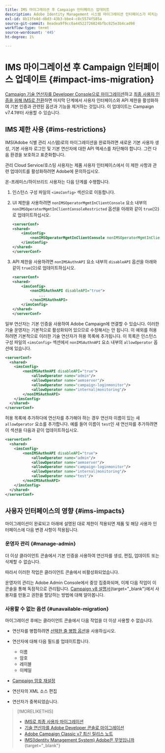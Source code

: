 ```yaml
---
title: IMS 마이그레이션 후 Campaign 인터페이스 업데이트
description: Adobe Identity Management 시스템 마이그레이션 인터페이스가 미치는 영향을 활성화하는 방법에 대해 알아봅니다
exl-id: 8b13fe4d-d8d3-43b3-bbe4-c8c5574f585a
source-git-commit: 8eadea9f9cc0a44522726024bfbc825e3b4cad98
workflow-type: tm+mt
source-wordcount: '445'
ht-degree: 1%

---
```


# IMS 마이그레이션 후 Campaign 인터페이스 업데이트 {#impact-ims-migration}

[Campaign 기술 연산자를 Developer Console으로 마이그레이션](ims-migration.md)하고 [최종 사용자 인증을 위해 IMS로 전환](migrate-users-to-ims.md)하면 마지막 단계에서 사용자 인터페이스와 API 제한을 활성화하여 기본 인증과 관련된 옵션과 기능을 제거하는 것입니다. 이 업데이트는 Campaign v7.4.1부터 사용할 수 있습니다.

## IMS 제한 사용 {#ims-restrictions}

IMS(Adobe 식별 관리 시스템)로의 마이그레이션을 완료하려면 새로운 기본 사용자 생성, 기본 사용자 로그인 및 기본 연산자에 대한 API 액세스를 차단해야 합니다. 그런 다음 환경을 보호하고 표준화합니다.

관리 Cloud Service/호스팅 사용자는 제품 사용자 인터페이스에서 이 제한 사항과 관련 업데이트를 활성화하려면 Adobe에 문의하십시오.

온-프레미스/하이브리드 사용자는 다음 단계를 수행합니다.

1. 인스턴스 구성 파일의 `<imsConfig>` 섹션으로 이동합니다.
1. UI 제한을 사용하려면 `nonIMSOperatorMgmtInClientConsole` 요소 내부의 `nonIMSOperatorMgmtInClientConsoleRestricted` 옵션을 아래와 같이 `true`(으)로 업데이트하십시오.


   ```xml
   <serverConf>
   <shared>
       <imsConfig>
           <nonIMSOperatorMgmtInClientConsole nonIMSOperatorMgmtInClientConsoleRestricted="true"/>
       </imsConfig>
   </shared>
   </serverConf>
   ```

1. API 제한을 사용하려면 `nonIMSAuthnAPI` 요소 내부의 `disableAPI` 옵션을 아래와 같이 `true`(으)로 업데이트하십시오.

   ```xml
   <serverConf>
   <shared>
       <imsConfig>
           <nonIMSAuthnAPI disableAPI="true">
               ...
           </nonIMSAuthnAPI>
       </imsConfig>
   </shared>
   </serverConf>
   ```

일부 연산자는 기본 인증을 사용하여 Adobe Campaign에 연결할 수 있습니다. 이러한 기술 운영자는 기본적으로 활성화되어 있으므로 수정해서는 안 됩니다. 이 예외를 허용하려면 기본적으로 이러한 기술 연산자가 허용 목록에 추가됩니다. 이 목록은 인스턴스 구성 파일의 `<imsConfig>` 섹션에서 `nonIMSAuthnAPI` 요소 내부의 `allowOperator` 옵션에 있습니다.

```xml
<serverConf>
  <shared>
    <imsConfig>
        <nonIMSAuthnAPI disableAPI="true">
            <allowOperator name="admin"/>
            <allowOperator name="aemserver"/>
            <allowOperator name="campaign-loginmonitor"/>
            <allowOperator name="internal|monitoring"/>
        </nonIMSAuthnAPI>
    </imsConfig>
  </shared>
</serverConf>
```

허용 목록에 추가하다에 연산자를 추가해야 하는 경우 연산자 이름이 있는 새 `allowOperator` 요소를 추가합니다. 예를 들어 이름이 `test`인 새 연산자를 추가하려면 이 섹션을 다음과 같이 업데이트하십시오.

```xml
<serverConf>
  <shared>
    <imsConfig>
        <nonIMSAuthnAPI disableAPI="true">
            <allowOperator name="admin"/>
            <allowOperator name="aemserver"/>
            <allowOperator name="campaign-loginmonitor"/>
            <allowOperator name="internal|monitoring"/>
            <allowOperator name="test"/>
        </nonIMSAuthnAPI>
    </imsConfig>
  </shared>
</serverConf>
```

## 사용자 인터페이스의 영향 {#ims-impacts}

마이그레이션이 완료되고 아래에 설명된 대로 제한이 적용되면 제품 및 해당 사용자 인터페이스에 다음 변경 사항이 적용됩니다.

### 운영자 관리 {#manage-admin}

더 이상 클라이언트 콘솔에서 기본 인증을 사용하여 연산자를 생성, 편집, 업데이트 또는 삭제할 수 없습니다.

따라서 이러한 작업은 클라이언트 콘솔에서 비활성화되었습니다.

운영자의 관리는 Adobe Admin Console에서 중앙 집중화되며, 이제 다음 작업이 이 콘솔을 통해 독점적으로 관리됩니다. [Campaign v8 설명서](https://experienceleague.adobe.com/ko/docs/campaign/campaign-v8/admin/permissions/manage-permissions){target="_blank"}에서 사용자를 만들고 권한을 할당하는 방법에 대해 알아봅니다.

### 사용할 수 없는 옵션 {#unavailable-migration}

마이그레이션 후에는 클라이언트 콘솔에서 다음 작업을 더 이상 사용할 수 없습니다.

* 연산자를 병합하려면 [선택한 줄 병합 옵션](../../platform/using/updating-data.md#merge-data)을 사용하십시오.

* 연산자에 대해 다음 필드를 업데이트합니다.
   * 이름
   * 암호
   * 레이블
   * 이메일

* [Campaign 암호 재설정](../../production/using/lost-password.md)

* 연산자의 XML 소스 편집

* 연산자가 중복되었습니다.


>[!MORELIKETHIS]
>
>* [IMS로 최종 사용자 마이그레이션](migrate-users-to-ims.md)
>* [기술 연산자를 Adobe Developer 콘솔로 마이그레이션](ims-migration.md)
>* [Adobe Campaign Classic v7 최신 릴리스 노트](../../rn/using/latest-release.md)
>* [IMS(Identity Management System) Adobe은 무엇입니까](https://helpx.adobe.com/kr/enterprise/using/identity.html){target="_blank"}
